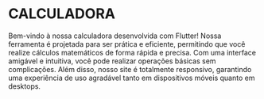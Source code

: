 # CALCULADORA
Bem-vindo à nossa calculadora desenvolvida com Flutter! Nossa ferramenta é projetada para ser prática e eficiente, permitindo que você realize cálculos matemáticos de forma rápida e precisa. Com uma interface amigável e intuitiva, você pode realizar operações básicas sem complicações. Além disso, nosso site é totalmente responsivo, garantindo uma experiência de uso agradável tanto em dispositivos móveis quanto em desktops.
